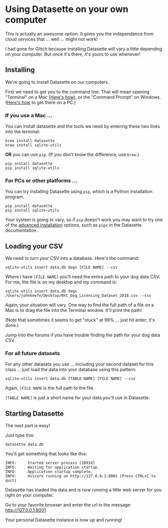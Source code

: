# Using Datasette on your own computer

This is actually an awesome option. It gives you the independence from cloud services that ... well ... might not work!

I had gone for Glitch because installing Datasette will vary a little depending on your computer. But once it's there, it's yours to use whenever!

## Installing

We're going to install Datasette on our computers.

First we need to get you to the command line. That will mean opening "Terminal" on a Mac ([Here's how](https://www.howtogeek.com/682770/how-to-open-the-terminal-on-a-mac/)), or the "Command Prompt" on Windows. ([Here's how](https://www.howtogeek.com/235101/10-ways-to-open-the-command-prompt-in-windows-10/) to get there on a PC.)

### If you use a Mac ...

You can install datasette and the tools we need by entering these two lines into the terminal:

```
brew install datasette
brew install sqlite-utils
```

**OR** you can use `pip`. (If you don't know the difference, use `brew`.)

```
pip install datasette
pip install sqlite-utils
```

### For PCs or other platforms ...

You can try installing Datasette using `pip`, which is a Python installation program. 

```
pip install datasette
pip install sqlite-utils
```

Your system is going to vary, so if `pip` doesn't work you may want to try one of the [advanced installation](https://docs.datasette.io/en/latest/installation.html#advanced-installation-options) options, such as `pipx` in the Datasette documentation. 

## Loading your CSV

We need to turn your CSV into a database. Here's the command:

```
sqlite-utils insert data.db dogs [FILE NAME] --csv
```

Where I have `[FILE NAME]` you'll need the entire path to your dog data CSV. For me, the file is on my desktop and my command is:

```
sqlite-utils insert data.db dogs /Users/johnkeefe/Desktop/NYC_Dog_Licensing_Dataset_2018.csv --csv
```

Again, your situation will vary. One way to find the full path of a file on a Mac is to drag the file into the Terminal window. It'll print the path!

(Note that sometimes it seems to get "stuck" at 99% ... just hit enter; it's done.)

Jump into the forums if you have trouble finding the path for your dog data CSV.

### For all future datasets

For any other datasets you use ... including your second dataset for this class ... just load the data into your database using this pattern:

```
sqlite-utils insert data.db [TABLE NAME] [FILE NAME] --csv
```

Again, `[FILE NAME` is the full path to the file. 

`[TABLE NAME]` is just a short name for your data you'll use in Datasette.


## Starting Datasette

The next part is easy!

Just type this:

```
datasette data.db
```

You'll get something that looks like this:

```
INFO:     Started server process [10918]
INFO:     Waiting for application startup.
INFO:     Application startup complete.
INFO:     Uvicorn running on http://127.0.0.1:8001 (Press CTRL+C to quit)
```

Datasette has loaded the data and is now running a little web server for you right on your computer. 

Go to your favorite browser and enter the url in the message: http://127.0.0.1:8001 

Your personal Datasette instance is now up and running!



